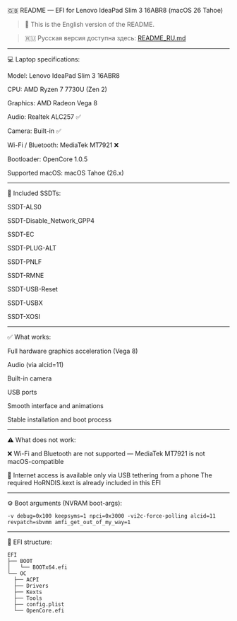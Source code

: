 🇬🇧 README — EFI for Lenovo IdeaPad Slim 3 16ABR8 (macOS 26 Tahoe)

> 📌 This is the English version of the README.

>🇷🇺 Русская версия доступна здесь: [README_RU.md](README_RU.MD)


---

💻 Laptop specifications:

Model: Lenovo IdeaPad Slim 3 16ABR8

CPU: AMD Ryzen 7 7730U (Zen 2)

Graphics: AMD Radeon Vega 8

Audio: Realtek ALC257 ✅

Camera: Built-in ✅

Wi-Fi / Bluetooth: MediaTek MT7921 ❌

Bootloader: OpenCore 1.0.5

Supported macOS: macOS Tahoe (26.x)



---

🧩 Included SSDTs:

SSDT-ALS0

SSDT-Disable_Network_GPP4

SSDT-EC

SSDT-PLUG-ALT

SSDT-PNLF

SSDT-RMNE

SSDT-USB-Reset

SSDT-USBX

SSDT-XOSI



---

✅ What works:

Full hardware graphics acceleration (Vega 8)

Audio (via alcid=11)

Built-in camera

USB ports 

Smooth interface and animations

Stable installation and boot process



---

⚠️ What does not work:

❌ Wi-Fi and Bluetooth are not supported — MediaTek MT7921 is not macOS-compatible

🔌 Internet access is available only via USB tethering from a phone
The required HoRNDIS.kext is already included in this EFI


---

⚙️ Boot arguments (NVRAM boot-args):
```
-v debug=0x100 keepsyms=1 npci=0x3000 -vi2c-force-polling alcid=11 revpatch=sbvmm amfi_get_out_of_my_way=1
```

---

📁 EFI structure:
```
EFI
├── BOOT
│   └── BOOTx64.efi
└── OC
  ├── ACPI
  ├── Drivers
  ├── Kexts
  ├── Tools
  ├── config.plist
  └── OpenCore.efi
